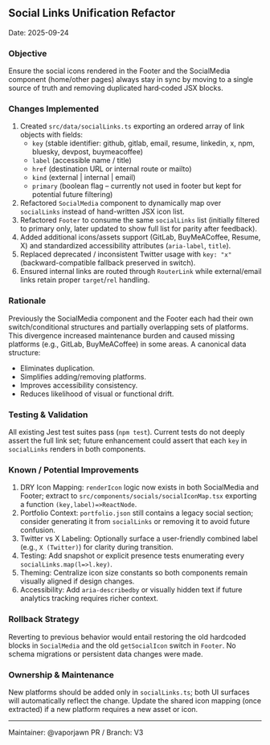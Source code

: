 ## Social Links Unification Refactor

Date: 2025-09-24

### Objective
Ensure the social icons rendered in the Footer and the SocialMedia component (home/other pages) always stay in sync by moving to a single source of truth and removing duplicated hard‑coded JSX blocks.

### Changes Implemented
1. Created `src/data/socialLinks.ts` exporting an ordered array of link objects with fields:
   - `key` (stable identifier: github, gitlab, email, resume, linkedin, x, npm, bluesky, devpost, buymeacoffee)
   - `label` (accessible name / title)
   - `href` (destination URL or internal route or mailto)
   - `kind` (external | internal | email)
   - `primary` (boolean flag – currently not used in footer but kept for potential future filtering)
2. Refactored `SocialMedia` component to dynamically map over `socialLinks` instead of hand-written JSX icon list.
3. Refactored `Footer` to consume the same `socialLinks` list (initially filtered to primary only, later updated to show full list for parity after feedback).
4. Added additional icons/assets support (GitLab, BuyMeACoffee, Resume, X) and standardized accessibility attributes (`aria-label`, `title`).
5. Replaced deprecated / inconsistent Twitter usage with `key: "x"` (backward-compatible fallback preserved in switch).
6. Ensured internal links are routed through `RouterLink` while external/email links retain proper `target`/`rel` handling.

### Rationale
Previously the SocialMedia component and the Footer each had their own switch/conditional structures and partially overlapping sets of platforms. This divergence increased maintenance burden and caused missing platforms (e.g., GitLab, BuyMeACoffee) in some areas. A canonical data structure:
- Eliminates duplication.
- Simplifies adding/removing platforms.
- Improves accessibility consistency.
- Reduces likelihood of visual or functional drift.

### Testing & Validation
All existing Jest test suites pass (`npm test`). Current tests do not deeply assert the full link set; future enhancement could assert that each `key` in `socialLinks` renders in both components.

### Known / Potential Improvements
1. DRY Icon Mapping: `renderIcon` logic now exists in both SocialMedia and Footer; extract to `src/components/socials/socialIconMap.tsx` exporting a function `(key,label)=>ReactNode`.
2. Portfolio Context: `portfolio.json` still contains a legacy social section; consider generating it from `socialLinks` or removing it to avoid future confusion.
3. Twitter vs X Labeling: Optionally surface a user-friendly combined label (e.g., `X (Twitter)`) for clarity during transition.
4. Testing: Add snapshot or explicit presence tests enumerating every `socialLinks.map(l=>l.key)`.
5. Theming: Centralize icon size constants so both components remain visually aligned if design changes.
6. Accessibility: Add `aria-describedby` or visually hidden text if future analytics tracking requires richer context.

### Rollback Strategy
Reverting to previous behavior would entail restoring the old hardcoded blocks in `SocialMedia` and the old `getSocialIcon` switch in `Footer`. No schema migrations or persistent data changes were made.

### Ownership & Maintenance
New platforms should be added only in `socialLinks.ts`; both UI surfaces will automatically reflect the change. Update the shared icon mapping (once extracted) if a new platform requires a new asset or icon.

---
Maintainer: @vaporjawn
PR / Branch: V3
